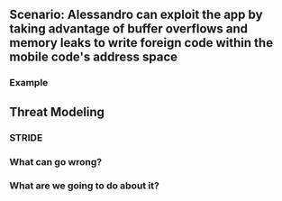 ## Scenario: Alessandro can exploit the app by taking advantage of buffer overflows and memory leaks to write foreign code within the mobile code's address space

### Example

## Threat Modeling

### STRIDE

### What can go wrong?

### What are we going to do about it?